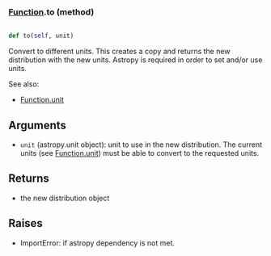 ### [Function](Function.md).to (method)


```py

def to(self, unit)

```



Convert to different units.  This creates a copy and returns the
new distribution with the new units.  Astropy is required in order to
set and/or use units.

See also:

* [Function.unit](Function.unit.md)

Arguments
------------
* `unit` (astropy.unit object): unit to use in the new distribution.
    The current units (see [Function.unit](Function.unit.md)) must be able to
    convert to the requested units.

Returns
------------
* the new distribution object

Raises
-----------
* ImportError: if astropy dependency is not met.


